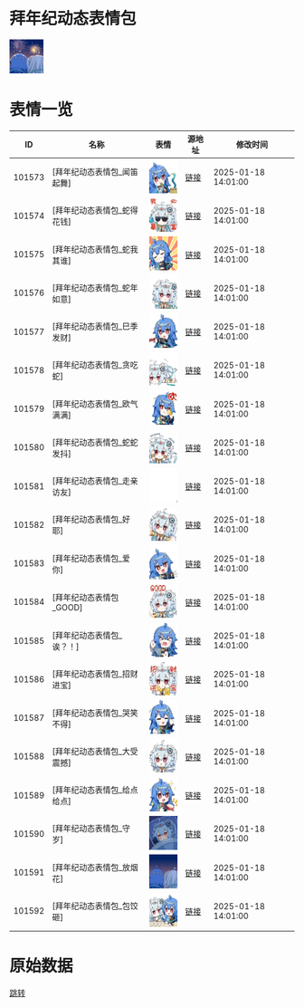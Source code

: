 # 拜年纪动态表情包

<img src="./cover.png" height="60" alt="cover" />

# 表情一览

|ID|名称|表情|源地址|修改时间|
|----|----|----|----|----|
|101573|[拜年纪动态表情包_闻笛起舞]|<img src="./pic/101573_%5B拜年纪动态表情包_闻笛起舞%5D.gif" height="60" alt="闻笛起舞"/>|[链接](https://i0.hdslb.com/bfs/garb/b7c0acc3ae38af7116429008458103df2c948b08.gif)|2025-01-18 14:01:00|
|101574|[拜年纪动态表情包_蛇得花钱]|<img src="./pic/101574_%5B拜年纪动态表情包_蛇得花钱%5D.gif" height="60" alt="蛇得花钱"/>|[链接](https://i0.hdslb.com/bfs/garb/09eec97240c93f70ad3bb6331321aac97a58a532.gif)|2025-01-18 14:01:00|
|101575|[拜年纪动态表情包_蛇我其谁]|<img src="./pic/101575_%5B拜年纪动态表情包_蛇我其谁%5D.gif" height="60" alt="蛇我其谁"/>|[链接](https://i0.hdslb.com/bfs/garb/afa9f44083fc03da742ff74463c8c0be4675ba1e.gif)|2025-01-18 14:01:00|
|101576|[拜年纪动态表情包_蛇年如意]|<img src="./pic/101576_%5B拜年纪动态表情包_蛇年如意%5D.gif" height="60" alt="蛇年如意"/>|[链接](https://i0.hdslb.com/bfs/garb/2f779b25407ce052bd5185464281c28f6e4428fd.gif)|2025-01-18 14:01:00|
|101577|[拜年纪动态表情包_巳季发财]|<img src="./pic/101577_%5B拜年纪动态表情包_巳季发财%5D.gif" height="60" alt="巳季发财"/>|[链接](https://i0.hdslb.com/bfs/garb/e17242b5ee54c9484df41812c664d3a57e2d9f34.gif)|2025-01-18 14:01:00|
|101578|[拜年纪动态表情包_贪吃蛇]|<img src="./pic/101578_%5B拜年纪动态表情包_贪吃蛇%5D.gif" height="60" alt="贪吃蛇"/>|[链接](https://i0.hdslb.com/bfs/garb/bd3983cb94d1af391510cfd20957fea6c1ae823c.gif)|2025-01-18 14:01:00|
|101579|[拜年纪动态表情包_欧气满满]|<img src="./pic/101579_%5B拜年纪动态表情包_欧气满满%5D.gif" height="60" alt="欧气满满"/>|[链接](https://i0.hdslb.com/bfs/garb/c8c64c7bc1f06a63c84de6285ed8d4307a5c4207.gif)|2025-01-18 14:01:00|
|101580|[拜年纪动态表情包_蛇蛇发抖]|<img src="./pic/101580_%5B拜年纪动态表情包_蛇蛇发抖%5D.gif" height="60" alt="蛇蛇发抖"/>|[链接](https://i0.hdslb.com/bfs/garb/f8e87e2457520b25aac96db35210a7db52c323d9.gif)|2025-01-18 14:01:00|
|101581|[拜年纪动态表情包_走亲访友]|<img src="./pic/101581_%5B拜年纪动态表情包_走亲访友%5D.gif" height="60" alt="走亲访友"/>|[链接](https://i0.hdslb.com/bfs/garb/b044e654b9f752bcae94d5da579a195bf6b46509.gif)|2025-01-18 14:01:00|
|101582|[拜年纪动态表情包_好耶]|<img src="./pic/101582_%5B拜年纪动态表情包_好耶%5D.gif" height="60" alt="好耶"/>|[链接](https://i0.hdslb.com/bfs/garb/a5187239ed539b60f93e2b95bd6b7e1a4c2e654f.gif)|2025-01-18 14:01:00|
|101583|[拜年纪动态表情包_爱你]|<img src="./pic/101583_%5B拜年纪动态表情包_爱你%5D.gif" height="60" alt="爱你"/>|[链接](https://i0.hdslb.com/bfs/garb/6fa7aaf256cdf3a73857f9dca9a25dbe5ea6d71e.gif)|2025-01-18 14:01:00|
|101584|[拜年纪动态表情包_GOOD]|<img src="./pic/101584_%5B拜年纪动态表情包_GOOD%5D.gif" height="60" alt="GOOD"/>|[链接](https://i0.hdslb.com/bfs/garb/aa1483e9d093593855487d93a80771324866ca5a.gif)|2025-01-18 14:01:00|
|101585|[拜年纪动态表情包_诶？！]|<img src="./pic/101585_%5B拜年纪动态表情包_诶？！%5D.gif" height="60" alt="诶？！"/>|[链接](https://i0.hdslb.com/bfs/garb/32bdac2882b9b88a75815e2452024a88334d3ee9.gif)|2025-01-18 14:01:00|
|101586|[拜年纪动态表情包_招财进宝]|<img src="./pic/101586_%5B拜年纪动态表情包_招财进宝%5D.gif" height="60" alt="招财进宝"/>|[链接](https://i0.hdslb.com/bfs/garb/3913eaa25f18b75a85eb804cf31570d28d9bf999.gif)|2025-01-18 14:01:00|
|101587|[拜年纪动态表情包_哭笑不得]|<img src="./pic/101587_%5B拜年纪动态表情包_哭笑不得%5D.gif" height="60" alt="哭笑不得"/>|[链接](https://i0.hdslb.com/bfs/garb/c20e6bdf48feab4984f59354ad13ebca81e6703b.gif)|2025-01-18 14:01:00|
|101588|[拜年纪动态表情包_大受震撼]|<img src="./pic/101588_%5B拜年纪动态表情包_大受震撼%5D.gif" height="60" alt="大受震撼"/>|[链接](https://i0.hdslb.com/bfs/garb/8bd1d1f19a2ead7ed9910f55d553050581c057fc.gif)|2025-01-18 14:01:00|
|101589|[拜年纪动态表情包_给点给点]|<img src="./pic/101589_%5B拜年纪动态表情包_给点给点%5D.gif" height="60" alt="给点给点"/>|[链接](https://i0.hdslb.com/bfs/garb/1e0007076443cccda963e7f9453d2b97d26344e5.gif)|2025-01-18 14:01:00|
|101590|[拜年纪动态表情包_守岁]|<img src="./pic/101590_%5B拜年纪动态表情包_守岁%5D.gif" height="60" alt="守岁"/>|[链接](https://i0.hdslb.com/bfs/garb/59563d66ff9911f00dd8fdccc3c2a01b572aed94.gif)|2025-01-18 14:01:00|
|101591|[拜年纪动态表情包_放烟花]|<img src="./pic/101591_%5B拜年纪动态表情包_放烟花%5D.gif" height="60" alt="放烟花"/>|[链接](https://i0.hdslb.com/bfs/garb/a231afdcb03d6b45b25fcb11de850215a7dd94ab.gif)|2025-01-18 14:01:00|
|101592|[拜年纪动态表情包_包饺砸]|<img src="./pic/101592_%5B拜年纪动态表情包_包饺砸%5D.gif" height="60" alt="包饺砸"/>|[链接](https://i0.hdslb.com/bfs/garb/67496bbfbb7eabec972284d3df06bcb7c0204121.gif)|2025-01-18 14:01:00|

# 原始数据

[跳转](./raw.json)

